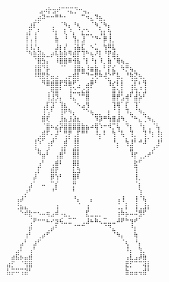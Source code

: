 ⠀⠀⠀⠀⠀⠀⠀ ⣠⠴⡗⣲⠞⠉⠩⣍⡙⠒⢤⡀⠀⠀⠀⠀⠀⠀⠀⠀ ⠀⠀⠀⠀⠀⠀⠀
⠀⠀⠀⠀⠀⠀⢀⣴⠽⠒⠒⠛⠓⠂⠀⠀⠀⠉⠲⣄⠹⣦⡀⠀⠀⠀⠀⠀⠀⠀⠀⠀⠀⠀⠀⠀
⠀⠀⠀⠀⠀⣰⡏⠁⠀⠀⢀⠀⠈⠳⡄⠘⢆⠀⠀⠈⠳⡈⠳⡄⠀⠀⠀⠀⠀⠀⠀⠀⠀⠀⠀⠀
⠀⠀⠀⠀⢠⡏⢠⠃⠀⠀⠘⡆⠀⢇⠘⡄⠈⣎⣑⡀⠀⢱⡆⢳⠀⠀⠀⠀⠀⠀⠀⠀⠀⠀⠀⠀
⠀⠀⠀⠀⢸⢠⢸⠀⠀⠀⠀⣷⠀⠘⠀⢹⡄⣸⠀⠈⠙⠂⡿⢸⡀⠀⠀⠀⠀⠀⠀⠀⠀⠀⠀⠀
⠀⠀⠀⠀⢸⢸⡘⡄⠀⠀⠀⣸⡆⡜⠀⢨⣧⣏⠀⠢⣁⠀⢳⠿⣇⠀⠀⠀⠀⠀⠀⠀⠀⠀⠀⠀
⠀⠀⠀⠀⠈⠳⣷⣽⣦⣀⡴⢧⣷⡷⠻⣾⡏⢹⠓⢦⠜⡇⠘⡟⣾⡄⠀⠀⠀⠀⠀⠀⠀⠀⠀⠀
⠀⠀⠀⠀⠀⠀⠈⣿⣳⡄⠀⠸⣿⣿⠿⢺⣧⠈⡇⠘⡆⠸⡀⣷⠈⢿⢦⣀⠀⠀⠀⠀⠀⠀⠀⠀
⠀⠀⠀⠀⠀⠀⢸⣿⠙⡧⠀⠀⠈⠁⠀⢸⣿⣦⠸⣶⣷⡀⠃⡏⣎⠀⠳⡛⢦⡀⠀⠀⠀⠀⠀⠀
⠀⠀⠀⠀⠀⠀⠸⢿⣟⡗⣤⣠⠀⢀⡤⣾⡇⠉⠙⢒⢟⠷⢼⡑⠋⣧⡀⠘⢷⣝⢦⡀⠀⠀⠀⠀
⠀⠀⠀⠀⠀⠀⠀⠀⠻⣿⣾⣿⡟⣻⣷⠟⢁⠀⣠⡿⠃⠀⠀⢹⡔⡇⡇⠀⢈⡏⠆⢻⠀⠀⠀⠀
⠀⠀⠀⠀⠀⠀⠀⠀⠀⢀⢿⣿⠃⠀⢸⣑⣉⣔⣽⠁⠀⠀⠀⠀⣿⢢⡇⠀⣸⢳⡘⣸⠀⠀⠀⠀
⠀⠀⠀⠀⠀⠀⠀⠀⠀⢸⣸⡹⡄⠀⠸⣄⠈⠉⣿⠀⠀⠀⠀⠀⣿⡟⣡⢾⠃⣾⡵⠃⠀⠀⠀⠀
⠀⠀⠀⠀⠀⠀⠀⠀⢀⡏⣹⠁⢹⣆⠀⠈⠢⣠⢻⠀⠀⠀⠀⠀⢹⢿⠁⡏⠀⢹⠁⠀⠀⠀⠀⠀
⠀⠀⠀⠀⠀⠀⠀⠀⢸⢡⠃⠀⢸⠟⠳⡄⠀⠈⠑⢦⣀⡀⠀⡆⠈⢸⠀⠹⣄⠈⠳⣄⠀⠀⠀⠀
⠀⠀⠀⠀⠀⠀⠀⠀⣿⢏⠀⠀⣸⣦⣸⣼⣆⠀⠀⠀⠹⡽⠛⢳⣿⣼⠳⡀⠈⠓⣄⢈⠳⣄⠀⠀
⠀⠀⠀⠀⠀⠀⠀⠀⠈⣿⠦⣔⡽⣿⣿⣿⣿⣷⣦⠴⢿⠱⠒⠺⡉⢧⠀⠙⡆⠀⠘⡆⢀⠈⢧⠀
⠀⠀⠀⠀⠀⠀⠀⢀⣾⠏⠄⡼⠁⢛⡟⢀⡏⠛⠃⠀⠸⡄⠇⠀⢳⠈⢧⠀⢹⡀⠀⢹⠘⡆⢸⡆
⠀⠀⠀⠀⠀⠀⢰⢫⠋⢀⡼⠁⠀⣼⠁⢸⡇⠀⠀⠀⠀⠁⠀⠀⠸⡀⠀⢧⢰⠇⠴⣸⠁⠀⢰⠇
⠀⠀⠀⠀⠀⠀⠸⣄⠀⡸⠁⠀⢰⡏⠀⣼⡇⠀⠀⠀⠀⠀⠀⠀⠀⠃⠀⠈⣿⠀⠀⠀⠀⡰⠋⠀
⠀⠀⠀⠀⠀⠀⠀⠙⣶⠃⠀⢠⣿⠁⠀⣿⡇⠀⠀⠀⠀⠀⠀⠀⠀⠀⠀⠀⠸⡏⢀⡠⠞⠁⠀⠀
⠀⠀⠀⠀⠀⠀⠀⢠⠃⠀⢀⣾⠇⠀⠀⣿⡇⠀⠀⠀⠀⠀⠀⠀⠀⠀⠀⠀⠀⣗⠋⠀⠀⠀⠀⠀
⠀⠀⠀⠀⠀⠀⢀⡏⠀⠀⣾⡟⠀⠀⠀⣇⣳⠀⠀⠀⠀⠀⠀⠀⠀⠀⠀⠀⠀⢹⠀⠀⠀⠀⠀⠀
⠀⠀⠀⠀⠀⠀⡼⠀⠀⠀⡿⢱⠃⠀⠀⣿⠇⠀⠀⠀⠀⠀⠀⠀⠀⠀⠀⠀⠀⢸⡀⠀⠀⠀⠀⠀
⠀⠀⠀⠀⠀⣰⠁⠀⠤⠀⠉⡎⠀⠀⠀⡛⠀⠀⠀⠀⠀⠀⠀⠀⠀⠀⠀⠀⠀⠈⡆⠀⠀⠀⠀⠀
⠀⠀⠀⠀⡰⠃⠀⠀⠀⠀⠘⠁⠀⠀⠀⠃⠀⠀⠀⠀⠀⠀⠀⠀⠀⠀⠀⠀⠀⠀⢱⠀⠀⠀⠀⠀
⠀⠀⢠⡼⠁⠀⠀⠀⠀⠀⠀⠀⠀⠀⠀⠘⡄⠀⠀⡄⠀⠀⠀⠀⠀⢠⢸⠀⠀⢸⠈⢧⠀⠀⠀⠀
⠀⠀⢘⣦⣄⠀⠀⠀⠀⠀⠀⢰⠀⠀⠀⠀⠈⠀⢰⠀⠀⠀⠀⠀⠀⢈⡀⡇⠀⢸⢀⣸⡆⠀⠀⠀
⠀⠀⠀⠑⠾⣗⠒⠢⠤⢶⣠⠾⠠⣄⡀⠀⠀⠀⣏⣀⣀⡀⠀⠀⠀⢰⠷⡦⠤⠬⣻⠏⠀⠀⠀⠀
⠀⠀⠀⠀⠀⢈⠟⠒⠒⠦⠔⣲⢮⣀⣉⠉⠀⢀⣸⠦⠷⢄⣉⣀⣀⠼⠟⠓⢲⠞⠁⠀⠀⠀⠀⠀
⠀⠀⠀⠀⠀⡾⠀⠀⠀⢀⡴⠃⠀⠀⠀⠈⠉⠉⠀⠀⠀⠀⠈⠙⣄⠀⠀⠀⠘⡆⠀⠀⠀⠀⠀⠀
⠀⠀⠀⠀⢰⠃⠀⢀⡴⠋⠀⠀⠀⠀⠀⠀⠀⠀⠀⠀⠀⠀⠀⠀⠈⠳⡄⠀⠀⢷⠀⠀⠀⠀⠀⠀
⠀⠀⠀⣠⠃⠀⣰⠋⠀⠀⠀⠀⠀⠀⠀⠀⠀⠀⠀⠀⠀⠀⠀⠀⠀⠀⠈⢆⠀⠘⡄⠀⠀⠀⠀⠀
⠀⠀⣠⠇⠀⢠⠃⠀⠀⠀⠀⠀⠀⠀⠀⠀⠀⠀⠀⠀⠀⠀⠀⠀⠀⠀⠀⠸⡄⠀⢳⡀⠀⠀⠀⠀
⠀⣴⣯⡦⣤⣾⠀⠀⠀⠀⠀⠀⠀⠀⠀⠀⠀⠀⠀⠀⠀⠀⠀⠀⠀⠀⠀⢠⣇⣠⡼⣷⠀⠀⠀⠀
⣴⡋⠀⠈⢻⣿⠀⠀⠀⠀⠀⠀⠀⠀⠀⠀⠀⠀⠀⠀⠀⠀⠀⠀⠀⠀⠀⣟⡋⠉⠉⢽⡇⠀⠀⠀
⣧⡭⠭⢩⣽⠃⠀⠀⠀⠀⠀⠀⠀⠀⠀⠀⠀⠀⠀⠀⠀⠀⠀⠀⠀⠀⠀⣷⣤⣤⢤⣾⠃
